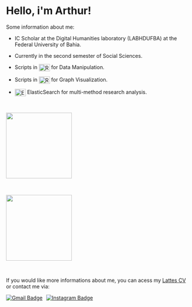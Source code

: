 # Hello, i'm Arthur!

Some information about me:

- IC Scholar at the Digital Humanities laboratory (LABHDUFBA) at the Federal University of Bahia.

- Currently in the second semester of Social Sciences.

- Scripts in <img src="https://cdn.jsdelivr.net/gh/devicons/devicon@latest/icons/rstudio/rstudio-original.svg" alt="RStudio Logo" style="vertical-align: middle; height: 20px; width: 30px;"> for Data Manipulation.

- Scripts in <img src="https://cdn.jsdelivr.net/gh/devicons/devicon@latest/icons/rstudio/rstudio-original.svg" alt="RStudio Logo" style="vertical-align: middle; height: 20px; width: 30px;"> for Graph Visualization.

- <img src="https://cdn.jsdelivr.net/gh/devicons/devicon/icons/elasticsearch/elasticsearch-original.svg" alt="Elasticsearch Logo" style="vertical-align: middle; height: 20px; width: 30px;"> ElasticSearch for multi-method research analysis.

<p></p>
<p>&nbsp;</p>
<div align="left">

<a href="https://github.com/tutzlima"> </a>
<img align="center" height="180em" src="https://github-readme-stats.vercel.app/api?username=tutzlima&theme=github_dark&show_icons=true"/>
<p>&nbsp;</p>
<img align="center" height="180em" src="https://github-readme-stats.vercel.app/api/top-langs/?username=tutzlima&theme=github_dark&show_icons=true"/>
</div>
<p></p>
<div>
  <p>&nbsp;</p> <!-- Space -->
  <p>If you would like more informations about me, you can acess my <a href="https://lattes.cnpq.br/2709096118053654" target="_blank">Lattes CV</a> or contact me via:</p>

<a href="mailto:arthurlimareserva@gmail.com" style="float: left; margin-right: 10px;"> <!-- Gmail -->
<img src="https://img.shields.io/badge/-Gmail-%23333?style=for-the-badge&logo=gmail&logoColor=white" alt="Gmail Badge">
</a>

<a href="https://www.instagram.com/tutzlima" target="_blank" style="float: left; margin-right: 10px;"> <!-- Instagram -->
<img src="https://img.shields.io/badge/Instagram-E4405F?style=for-the-badge&logo=instagram&logoColor=white" alt="Instagram Badge">
</a>

</div>
